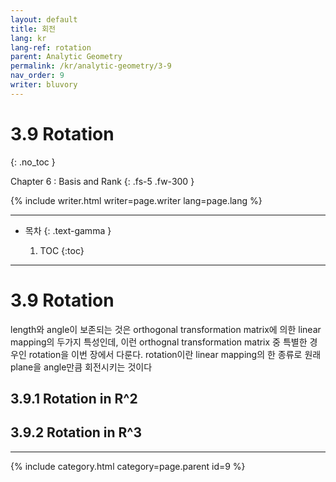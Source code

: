 ```yaml
---
layout: default
title: 회전
lang: kr
lang-ref: rotation
parent: Analytic Geometry
permalink: /kr/analytic-geometry/3-9
nav_order: 9
writer: bluvory
---
```


# 3.9 Rotation
{: .no_toc }


Chapter 6 : Basis and Rank
{: .fs-5 .fw-300 }


{% include writer.html writer=page.writer lang=page.lang %}

---

- 목차
    {: .text-gamma }

    1. TOC
    {:toc}

---

# 3.9 Rotation
length와 angle이 보존되는 것은 orthogonal transformation matrix에 의한 linear mapping의 두가지 특성인데, 이런 orthognal transformation matrix 중 특별한 경우인 rotation을 이번 장에서 다룬다. rotation이란 linear mapping의 한 종류로 원래 plane을 angle만큼 회전시키는 것이다

## 3.9.1 Rotation in R^2

## 3.9.2 Rotation in R^3
---

{% include category.html category=page.parent id=9 %}
